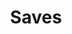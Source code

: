 ---
layout: collection
title: 'Saves'
category: 'saves'
order: 3

pagination:
  enabled: true
  category: 'saves'
  per_page: 1
---